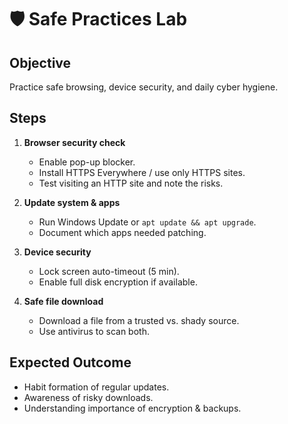 # 🛡️ Safe Practices Lab

## Objective
Practice safe browsing, device security, and daily cyber hygiene.

## Steps
1. **Browser security check**  
   - Enable pop-up blocker.  
   - Install HTTPS Everywhere / use only HTTPS sites.  
   - Test visiting an HTTP site and note the risks.

2. **Update system & apps**  
   - Run Windows Update or `apt update && apt upgrade`.  
   - Document which apps needed patching.

3. **Device security**  
   - Lock screen auto-timeout (5 min).  
   - Enable full disk encryption if available.  

4. **Safe file download**  
   - Download a file from a trusted vs. shady source.  
   - Use antivirus to scan both.

## Expected Outcome
- Habit formation of regular updates.  
- Awareness of risky downloads.  
- Understanding importance of encryption & backups.
